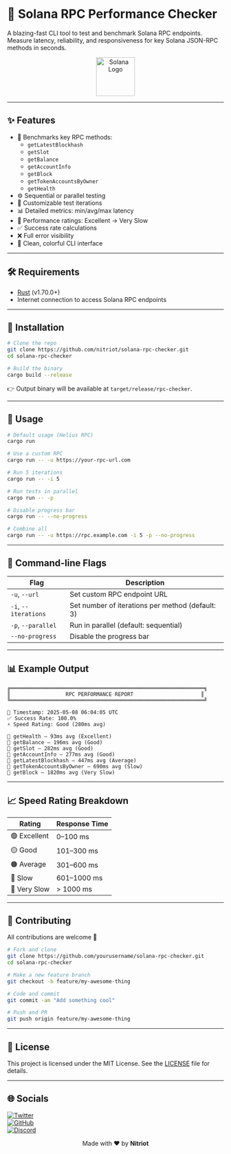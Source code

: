 
# 🚀 Solana RPC Performance Checker

A blazing-fast CLI tool to test and benchmark Solana RPC endpoints.  
Measure latency, reliability, and responsiveness for key Solana JSON-RPC methods in seconds.

<p align="center">
  <img src="https://solana.com/src/img/branding/solanaLogoMark.svg" alt="Solana Logo" width="90" />
</p>

---

## ✨ Features

- 🧪 Benchmarks key RPC methods:
  - `getLatestBlockhash`
  - `getSlot`
  - `getBalance`
  - `getAccountInfo`
  - `getBlock`
  - `getTokenAccountsByOwner`
  - `getHealth`
- ⚙️ Sequential or parallel testing
- 🔁 Customizable test iterations
- 📊 Detailed metrics: min/avg/max latency
- 🏅 Performance ratings: Excellent → Very Slow
- ✅ Success rate calculations
- ❌ Full error visibility
- 🎨 Clean, colorful CLI interface

---

## 🛠️ Requirements

- [Rust](https://www.rust-lang.org/tools/install) (v1.70.0+)
- Internet connection to access Solana RPC endpoints

---

## 🔧 Installation

```bash
# Clone the repo
git clone https://github.com/nitriot/solana-rpc-checker.git
cd solana-rpc-checker

# Build the binary
cargo build --release
```

👉 Output binary will be available at `target/release/rpc-checker`.

---

## 🚀 Usage

```bash
# Default usage (Helius RPC)
cargo run

# Use a custom RPC
cargo run -- -u https://your-rpc-url.com

# Run 5 iterations
cargo run -- -i 5

# Run tests in parallel
cargo run -- -p

# Disable progress bar
cargo run -- --no-progress

# Combine all
cargo run -- -u https://rpc.example.com -i 5 -p --no-progress
```

---

## 📘 Command-line Flags

| Flag                 | Description                                      |
|----------------------|--------------------------------------------------|
| `-u`, `--url`        | Set custom RPC endpoint URL                      |
| `-i`, `--iterations` | Set number of iterations per method (default: 3) |
| `-p`, `--parallel`   | Run in parallel (default: sequential)            |
| `--no-progress`      | Disable the progress bar                         |

---

## 📊 Example Output

```text
╔═══════════════════════════════════════════════════════════════╗
║                  RPC PERFORMANCE REPORT                      ║
╚═══════════════════════════════════════════════════════════════╝

📅 Timestamp: 2025-05-08 06:04:05 UTC
✅ Success Rate: 100.0%
⚡ Speed Rating: Good (280ms avg)

🔹 getHealth — 93ms avg (Excellent)
🔹 getBalance — 196ms avg (Good)
🔹 getSlot — 282ms avg (Good)
🔹 getAccountInfo — 277ms avg (Good)
🔹 getLatestBlockhash — 447ms avg (Average)
🔹 getTokenAccountsByOwner — 690ms avg (Slow)
🔹 getBlock — 1820ms avg (Very Slow)
```

---

## 📈 Speed Rating Breakdown

| Rating      | Response Time     |
|-------------|-------------------|
| 🟢 Excellent | 0–100 ms          |
| 🟡 Good      | 101–300 ms        |
| 🟠 Average   | 301–600 ms        |
| 🔴 Slow      | 601–1000 ms       |
| 🚨 Very Slow | > 1000 ms         |

---

## 🤝 Contributing

All contributions are welcome 💜

```bash
# Fork and clone
git clone https://github.com/yourusername/solana-rpc-checker.git
cd solana-rpc-checker

# Make a new feature branch
git checkout -b feature/my-awesome-thing

# Code and commit
git commit -am "Add something cool"

# Push and PR
git push origin feature/my-awesome-thing
```

---

## 📄 License

This project is licensed under the MIT License. See the [LICENSE](LICENSE) file for details.

---

## 🌐 Socials

[![Twitter](https://img.shields.io/badge/Twitter-%231DA1F2.svg?style=for-the-badge&logo=Twitter&logoColor=white)](https://twitter.com/nitriotsol)  
[![GitHub](https://img.shields.io/badge/GitHub-%23181717.svg?style=for-the-badge&logo=github&logoColor=white)](https://github.com/nitriot)  
[![Discord](https://img.shields.io/badge/Discord-%237289DA.svg?style=for-the-badge&logo=discord&logoColor=white)](https://discord.com/users/1303561933257179137)  


<p align="center">
  Made with ❤️ by <strong>Nitriot</strong> 
</p>
